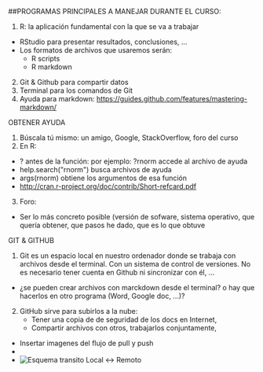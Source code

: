 ##PROGRAMAS PRINCIPALES A MANEJAR DURANTE EL CURSO:
1. R: la aplicación fundamental con la que se va a trabajar
  - RStudio para presentar resultados, conclusiones, ...
  - Los formatos de archivos que usaremos serán:
    - R scripts
    - R markdown
2. Git & Github para compartir datos
3. Terminal para los comandos de Git
4. Ayuda para markdown: https://guides.github.com/features/mastering-markdown/

OBTENER AYUDA
1. Búscala tú mismo: un amigo, Google, StackOverflow, foro del curso
2. En R:
  - ? antes de la función: por ejemplo: ?rnorm accede al archivo de ayuda
  - help.search("rnorm")  busca archivos de ayuda
  - args(rnorm)           obtiene los argumentos de esa función
  - http://cran.r-project.org/doc/contrib/Short-refcard.pdf
3. Foro:
  - Ser lo más concreto posible (versión de sofware, sistema operativo, que quería obtener, que pasos he dado, que es lo que obtuve

GIT & GITHUB
1. Git es un espacio local en nuestro ordenador donde se trabaja con archivos desde el terminal. 
   Con un sistema de control de versiones. No es necesario tener cuenta en Github ni sincronizar con él, ...
  - ¿se pueden crear archivos con marckdown desde el terminal? o hay que hacerlos en otro programa (Word, Google doc, ...)?
2. GitHub sirve para subirlos a la nube:
    - Tener una copia de de seguridad de los docs en Internet, 
    - Compartir archivos con otros, trabajarlos conjuntamente, 
  - Insertar imagenes del flujo de pull y push
  - 
  - ![Esquema transito Local <-> Remoto](https://github.com/LuisRuizDelFresno/Big-Data-Luis/issues/1)
